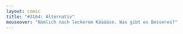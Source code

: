 ```yaml
---
layout: comic
title: "#3164: Alternativ"
mouseover: "Nämlich nach leckerem Kääääse. Was gibt es Besseres?"
---
```

